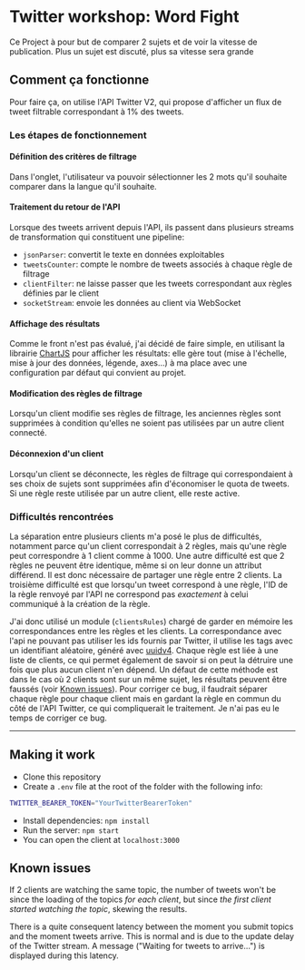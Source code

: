 # Twitter workshop: Word Fight
Ce Project à pour but de comparer 2 sujets et de voir la vitesse de publication. Plus un sujet est discuté, plus sa vitesse sera grande
## Comment ça fonctionne
Pour faire ça, on utilise l'API Twitter V2, qui propose d'afficher un flux de tweet filtrable correspondant à 1% des tweets.
### Les étapes de fonctionnement
#### Définition des critères de filtrage
Dans l'onglet, l'utilisateur va pouvoir sélectionner les 2 mots qu'il souhaite comparer dans la langue qu'il souhaite. 
#### Traitement du retour de l'API
Lorsque des tweets arrivent depuis l'API, ils passent dans plusieurs streams de transformation qui constituent une pipeline:
- `jsonParser`: convertit le texte en données exploitables
- `tweetsCounter`: compte le nombre de tweets associés à chaque règle de filtrage
- `clientFilter`: ne laisse passer que les tweets correspondant aux règles définies par le client
- `socketStream`: envoie les données au client via WebSocket
#### Affichage des résultats
Comme le front n'est pas évalué, j'ai décidé de faire simple, en utilisant la librairie [ChartJS](https://www.chartjs.org/) pour afficher les résultats: elle gère tout (mise à l'échelle, mise à jour des données, légende, axes...) à ma place avec une configuration par défaut qui convient au projet.
#### Modification des règles de filtrage
Lorsqu'un client modifie ses règles de filtrage, les anciennes règles sont supprimées à condition qu'elles ne soient pas utilisées par un autre client connecté.
#### Déconnexion d'un client
Lorsqu'un client se déconnecte, les règles de filtrage qui correspondaient à ses choix de sujets sont supprimées afin d'économiser le quota de tweets. Si une règle reste utilisée par un autre client, elle reste active.
### Difficultés rencontrées
La séparation entre plusieurs clients m'a posé le plus de difficultés, notamment parce qu'un client correspondait à 2 règles, mais qu'une règle peut correspondre à 1 client comme à 1000.
Une autre difficulté est que 2 règles ne peuvent être identique, même si on leur donne un attribut différend. Il est donc nécessaire de partager une règle entre 2 clients.
La troisième difficulté est que lorsqu'un tweet correspond à une règle, l'ID de la règle renvoyé par l'API ne correspond pas _exactement_ à celui communiqué à la création de la règle.

J'ai donc utilisé un module (`clientsRules`) chargé de garder en mémoire les correspondances entre les règles et les clients.
La correspondance avec l'api ne pouvant pas utiliser les ids fournis par Twitter, il utilise les tags avec un identifiant aléatoire, généré avec [uuidv4](https://www.npmjs.com/package/uuid).
Chaque règle est liée à une liste de clients, ce qui permet également de savoir si on peut la détruire une fois que plus aucun client n'en dépend.
Un défaut de cette méthode est dans le cas où 2 clients sont sur un même sujet, les résultats peuvent être faussés (voir [Known issues](#issues)). Pour corriger ce bug, il faudrait séparer chaque règle pour chaque client mais en gardant la règle en commun du côté de l'API Twitter, ce qui compliquerait le traitement. Je n'ai pas eu le temps de corriger ce bug.
______
## Making it work
- Clone this repository
- Create a `.env` file at the root of the folder with the following info:
```bash
TWITTER_BEARER_TOKEN="YourTwitterBearerToken"
```
- Install dependencies: `npm install`
- Run the server: `npm start`
- You can open the client at `localhost:3000`

<a id="issues"></a>
## Known issues
If 2 clients are watching the same topic, the number of tweets won't be since the loading of the topics _for each client_, but since _the first client started watching the topic_, skewing the results.

There is a quite consequent latency between the moment you submit topics and the moment tweets arrive. This is normal and is due to the update delay of the Twitter stream. A message ("Waiting for tweets to arrive...") is displayed during this latency.
